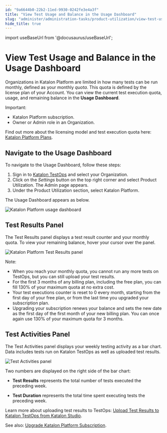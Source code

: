 ```yaml
---
id: "9a6644b0-22b2-11ed-9930-0242fe3e4a3f"
title: "View Test Usage and Balance in the Usage Dashboard"
slug: "administer/administration-tasks/product-utilization/view-test-usage-and-balance-in-the-usage-dashboard"
hide_title: true
---
```

import useBaseUrl from '@docusaurus/useBaseUrl';


# <a id="id" class="anchor_top_offset"/><a id="ariaid-title1" class="anchor_top_offset"/>View Test Usage and Balance in the Usage Dashboard

<p xmlns="http://www.w3.org/1999/xhtml" className="p">Organizations in <span className="ph">Katalon Platform</span> are limited in how many tests can be run monthly, defined as your monthly <em className="ph i">quota</em>. This quota is defined by the license plan of your Account. You can view the current test execution quota, usage, and remaining balance in the <strong className="ph b">Usage Dashboard</strong>.</p> 
<div xmlns="http://www.w3.org/1999/xhtml" className="note important note_important"><span className="note__title">Important:</span> <ul className="ul"><li className="li"><span className="ph">Katalon Platform</span> subscription.</li><li className="li">Owner or Admin role in an Organization.</li></ul><p className="p">Find out more about the licensing model and test execution quota here: <a className="xref" href="/docs/administer/katalon-platform-packages/katalon-platform-plans">Katalon Platform Plans</a>.</p></div>

## <a id="task-9291" class="anchor_top_offset"/>Navigate to the Usage Dashboard

<section xmlns="http://www.w3.org/1999/xhtml" className="section context">To navigate to the <span className="ph uicontrol">Usage Dashboard</span>, follow these steps:</section> 
<ol xmlns="http://www.w3.org/1999/xhtml" className="ol steps"><li className="li step"><span className="ph cmd">Sign in to <a className="xref j-external-link" href="https://testops.katalon.io/" target="_blank">Katalon TestOps</a> and select your Organization.</span></li><li className="li step"><span className="ph cmd">Click on the <em className="ph i">Settings</em> button on the top right corner and select <span className="ph uicontrol">Product Utilization</span>. The <span className="ph uicontrol">Admin</span> page appears.</span></li><li className="li step"><span className="ph cmd">Under the <span className="ph uicontrol">Product Utilization</span> section, select <span className="ph uicontrol">Katalon Platform</span>.</span></li></ol> 
<section xmlns="http://www.w3.org/1999/xhtml" className="section result"><p className="p">The <span className="ph uicontrol">Usage Dashboard</span> appears as below.</p><img className="image" width={700} src={useBaseUrl("/cf691050-3e48-11ed-9930-0242fe3e4a3f.png")} alt="Katalon Platform usage dashboard" /></section> 

## <a id="id_2" class="anchor_top_offset"/>Test Results Panel

<p xmlns="http://www.w3.org/1999/xhtml" className="p">The <span className="ph uicontrol">Test Results</span> panel displays a test result counter and your monthly quota. To view your remaining balance, hover your cursor over the panel.</p> 
<p xmlns="http://www.w3.org/1999/xhtml" className="p"><img className="image" width={500} src={useBaseUrl("/ce4773b0-3e48-11ed-9930-0242fe3e4a3f.png")} alt="Katalon Platform Test Results panel" /></p> 
<div xmlns="http://www.w3.org/1999/xhtml" className="note note note_note"><span className="note__title">Note:</span> <ul className="ul"><li className="li">When you reach your monthly quota, you cannot run any more tests on TestOps, but you can still upload your test results.</li><li className="li">For the first 3 months of any billing plan, including the free plan, you can fill 130% of your maximum quota at no extra cost.</li><li className="li">Your test executions counter is reset to 0 every month, starting from the first day of your free plan, or from the last time you upgraded your subscription plan.</li><li className="li">Upgrading your subscription renews your balance and sets the new date as the first day of the first month of your new billing plan. You can once again use 130% of your maximum quota for 3 months.</li></ul></div>

## <a id="id_3" class="anchor_top_offset"/>Test Activities Panel

<p xmlns="http://www.w3.org/1999/xhtml" className="p">The <span className="ph uicontrol">Test Activities</span> panel displays your weekly testing activity as a bar chart. Data includes tests run on <span className="ph">Katalon TestOps</span> as well as uploaded test results.</p> 
<p xmlns="http://www.w3.org/1999/xhtml" className="p"><img className="image" width={700} src={useBaseUrl("/d0aeafb0-3e48-11ed-9930-0242fe3e4a3f.png")} alt="Test Activities panel" /></p> 
<p xmlns="http://www.w3.org/1999/xhtml" className="p">Two numbers are displayed on the right side of the bar chart:</p> 
<ul xmlns="http://www.w3.org/1999/xhtml" className="ul"><li className="li"><p className="p"> <strong className="ph b">Test Results</strong> represents the total number of tests executed the preceding week.</p></li><li className="li"><p className="p"> <strong className="ph b">Test Duration</strong> represents the total time spent executing tests the preceding week.</p></li></ul> 
<p xmlns="http://www.w3.org/1999/xhtml" className="p">Learn more about uploading test results to TestOps: <a className="xref" href="/docs/analyze/reports/upload-test-reports/upload-test-results-from-katalon-studio-to-katalon-testops-manually">Upload Test Results to Katalon TestOps from Katalon Studio</a>.</p> 
<p xmlns="http://www.w3.org/1999/xhtml" className="p">See also: <a className="xref" href="/docs/administer/administration-tasks/subscription-management/katalon-platform-subscription/upgrade-katalon-platform-subscription#id_1">Upgrade Katalon Platform Subscription</a>.</p> 
